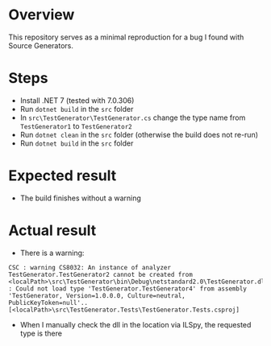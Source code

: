 # Overview

This repository serves as a minimal reproduction for a bug I found with Source Generators.


# Steps

- Install .NET 7 (tested with 7.0.306)
- Run `dotnet build` in the `src` folder
- In `src\TestGenerator\TestGenerator.cs` change the type name from `TestGenerator1` to `TestGenerator2`
- Run `dotnet clean` in the `src` folder (otherwise the  build does not re-run)
- Run `dotnet build` in the `src` folder

# Expected result

- The build finishes without a warning

# Actual result 

- There is a warning:
```
CSC : warning CS8032: An instance of analyzer TestGenerator.TestGenerator2 cannot be created from <localPath>\src\TestGenerator\bin\Debug\netstandard2.0\TestGenerator.dll : Could not load type 'TestGenerator.TestGenerator4' from assembly 'TestGenerator, Version=1.0.0.0, Culture=neutral, PublicKeyToken=null'.. [<localPath>\src\TestGenerator.Tests\TestGenerator.Tests.csproj]
```
- When I manually check the dll in the location via ILSpy, the requested type is there
